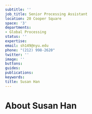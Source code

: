 ```yaml
---
subtitle: ''
job_title: Senior Processing Assistant
location: 20 Cooper Square
space: '3'
departments:
- Global Processing
status: ''
expertise: 
email: sh149@nyu.edu
phone: "(212) 998-2620"
twitter: ''
image: ''
buttons: 
guides: 
publications: 
keywords: 
title: Susan Han
---
```


# About Susan Han